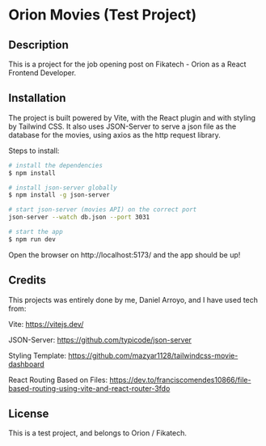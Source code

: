 # Orion Movies (Test Project)

## Description

This is a project for the job opening post on Fikatech - Orion as a React Frontend Developer.

## Installation

The project is built powered by Vite, with the React plugin and with styling by Tailwind CSS. It also uses JSON-Server to serve a json file as the database for the movies, using axios as the http request library.

Steps to install:
```bash
# install the dependencies
$ npm install

# install json-server globally
$ npm install -g json-server

# start json-server (movies API) on the correct port
json-server --watch db.json --port 3031

# start the app
$ npm run dev
```

Open the browser on http://localhost:5173/ and the app should be up!

## Credits

This projects was entirely done by me, Daniel Arroyo, and I have used tech from:

Vite: https://vitejs.dev/

JSON-Server: https://github.com/typicode/json-server

Styling Template: https://github.com/mazyar1128/tailwindcss-movie-dashboard

React Routing Based on Files: https://dev.to/franciscomendes10866/file-based-routing-using-vite-and-react-router-3fdo

## License

This is a test project, and belongs to Orion / Fikatech.